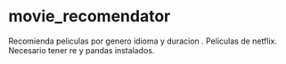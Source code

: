 # movie_recomendator
Recomienda peliculas por genero idioma y duracion . Peliculas de netflix. Necesario tener re y pandas instalados.  
